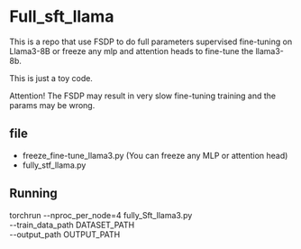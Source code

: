 # Full_sft_llama
This is a repo that use FSDP to do full parameters supervised fine-tuning on Llama3-8B or freeze any mlp and attention heads to fine-tune the llama3-8b.

This is just a toy code.

Attention! The FSDP may result in very slow fine-tuning training and the params may be wrong. 



## file
- freeze_fine-tune_llama3.py (You can freeze any MLP or attention head)
- fully_stf_llama.py 

## Running
torchrun --nproc_per_node=4 fully_Sft_llama3.py \
         --train_data_path DATASET_PATH \
         --output_path OUTPUT_PATH
